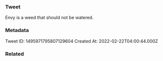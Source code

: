### Tweet
Envy is a weed that should not be watered.

### Metadata
Tweet ID: 1495971795807129604
Created At: 2022-02-22T04:00:44.000Z

### Related

